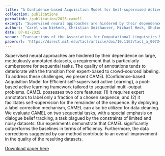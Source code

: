 ```yaml
---
title: "A Confidence-based Acquisition Model for Self-supervised Active Learning and Label Correction"
collection: publications
permalink: /publication/2025-camell
excerpt: 'Supervised neural approaches are hindered by their dependence on large, meticulously annotated datasets, a requirement that is particularly cumbersome for sequential tasks. The quality of annotations tends to deteriorate with the transition from expert-based to crowd-sourced labeling. To address these challenges, we present CAMEL (Confidence-based Acquisition Model for Efficient self-supervised active Learning), a pool-based active learning framework tailored to sequential multi-output problems. CAMEL possesses two core features: (1) it requires expert annotators to label only a fraction of a chosen sequence, and (2) it facilitates self-supervision for the remainder of the sequence. By deploying a label correction mechanism, CAMEL can also be utilized for data cleaning. We evaluate CAMEL on two sequential tasks, with a special emphasis on dialogue belief tracking, a task plagued by the constraints of limited and noisy datasets. Our experiments demonstrate that CAMEL significantly outperforms the baselines in terms of efficiency. Furthermore, the data corrections suggested by our method contribute to an overall improvement in the quality of the resulting datasets.'
authors: 'Carel van Niekerk, Christian Geishauser, Michael Heck, Shutong Feng, Hsien-chin Lin, Nurul Lubis, Benjamin Ruppik, Renato Vukovic, Milica Gašić'
date: 07-01-2025
venue: 'Transactions of the Association for Computational Linguistics Volume 13(2025)'
paperurl: 'https://direct.mit.edu/tacl/article/doi/10.1162/tacl_a_00734/128188'
---
```

Supervised neural approaches are hindered by their dependence on large, meticulously annotated datasets, a requirement that is particularly cumbersome for sequential tasks. The quality of annotations tends to deteriorate with the transition from expert-based to crowd-sourced labeling. To address these challenges, we present CAMEL (Confidence-based Acquisition Model for Efficient self-supervised active Learning), a pool-based active learning framework tailored to sequential multi-output problems. CAMEL possesses two core features: (1) it requires expert annotators to label only a fraction of a chosen sequence, and (2) it facilitates self-supervision for the remainder of the sequence. By deploying a label correction mechanism, CAMEL can also be utilized for data cleaning. We evaluate CAMEL on two sequential tasks, with a special emphasis on dialogue belief tracking, a task plagued by the constraints of limited and noisy datasets. Our experiments demonstrate that CAMEL significantly outperforms the baselines in terms of efficiency. Furthermore, the data corrections suggested by our method contribute to an overall improvement in the quality of the resulting datasets.

[Download paper here](https://direct.mit.edu/tacl/article/doi/10.1162/tacl_a_00734/128188)
